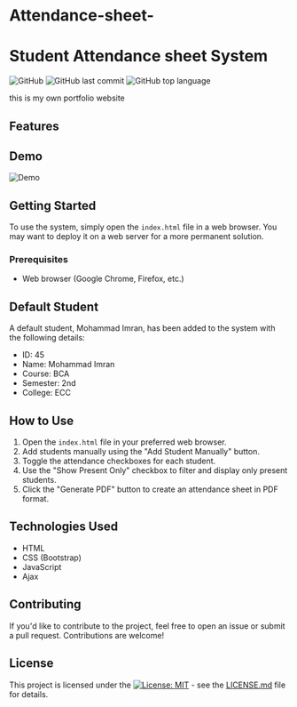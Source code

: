 # Attendance-sheet-
# Student Attendance sheet System

![GitHub](https://img.shields.io/github/license/cscubess/OIB-PORTFOLIO)
![GitHub last commit](https://img.shields.io/github/last-commit/cscubess/OIB-PORTFOLIO)
![GitHub top language](https://img.shields.io/github/languages/top/cscubess/OIB-PORTFOLIO)

this is my own portfolio website 
## Features


## Demo

![Demo](demo.gif)

## Getting Started

To use the system, simply open the `index.html` file in a web browser. You may want to deploy it on a web server for a more permanent solution.

### Prerequisites

- Web browser (Google Chrome, Firefox, etc.)

## Default Student

A default student, Mohammad Imran, has been added to the system with the following details:
- ID: 45
- Name: Mohammad Imran
- Course: BCA
- Semester: 2nd
- College: ECC

## How to Use

1. Open the `index.html` file in your preferred web browser.
2. Add students manually using the "Add Student Manually" button.
3. Toggle the attendance checkboxes for each student.
4. Use the "Show Present Only" checkbox to filter and display only present students.
5. Click the "Generate PDF" button to create an attendance sheet in PDF format.

## Technologies Used

- HTML
- CSS (Bootstrap)
- JavaScript
- Ajax

## Contributing

If you'd like to contribute to the project, feel free to open an issue or submit a pull request. Contributions are welcome!

## License

This project is licensed under the [![License: MIT](https://img.shields.io/badge/License-MIT-yellow.svg)](https://opensource.org/licenses/MIT) - see the [LICENSE.md](LICENSE.md) file for details.

